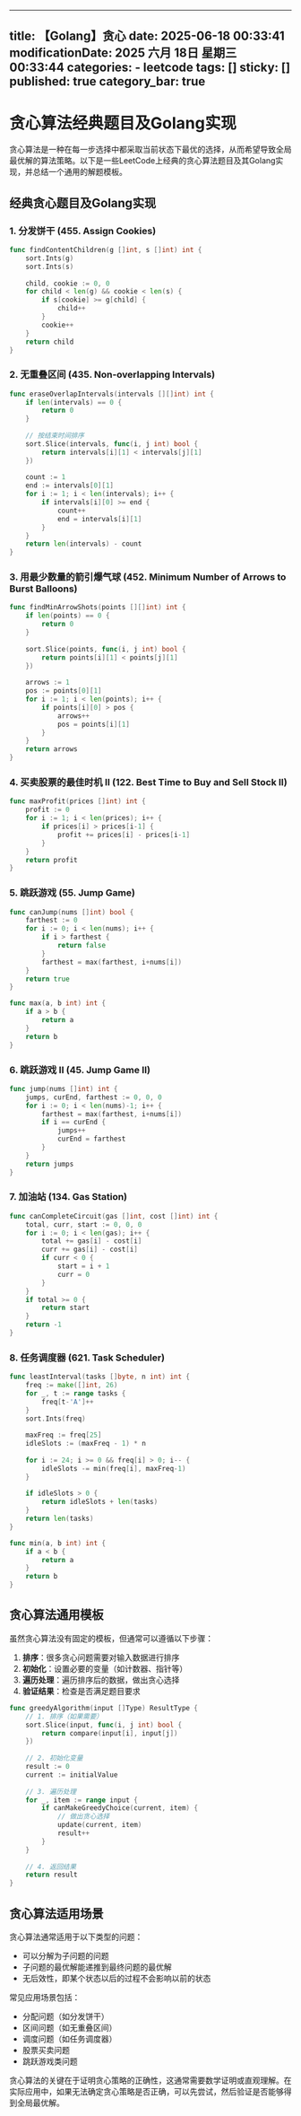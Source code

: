 
---
title: 【Golang】贪心
date: 2025-06-18 00:33:41
modificationDate: 2025 六月 18日 星期三 00:33:44
categories: 
	- leetcode
tags: []
sticky: []
published: true
category_bar: true
---

# 贪心算法经典题目及Golang实现

贪心算法是一种在每一步选择中都采取当前状态下最优的选择，从而希望导致全局最优解的算法策略。以下是一些LeetCode上经典的贪心算法题目及其Golang实现，并总结一个通用的解题模板。

## 经典贪心题目及Golang实现

### 1. 分发饼干 (455. Assign Cookies)

```go
func findContentChildren(g []int, s []int) int {
    sort.Ints(g)
    sort.Ints(s)
    
    child, cookie := 0, 0
    for child < len(g) && cookie < len(s) {
        if s[cookie] >= g[child] {
            child++
        }
        cookie++
    }
    return child
}
```

### 2. 无重叠区间 (435. Non-overlapping Intervals)

```go
func eraseOverlapIntervals(intervals [][]int) int {
    if len(intervals) == 0 {
        return 0
    }
    
    // 按结束时间排序
    sort.Slice(intervals, func(i, j int) bool {
        return intervals[i][1] < intervals[j][1]
    })
    
    count := 1
    end := intervals[0][1]
    for i := 1; i < len(intervals); i++ {
        if intervals[i][0] >= end {
            count++
            end = intervals[i][1]
        }
    }
    return len(intervals) - count
}
```

### 3. 用最少数量的箭引爆气球 (452. Minimum Number of Arrows to Burst Balloons)

```go
func findMinArrowShots(points [][]int) int {
    if len(points) == 0 {
        return 0
    }
    
    sort.Slice(points, func(i, j int) bool {
        return points[i][1] < points[j][1]
    })
    
    arrows := 1
    pos := points[0][1]
    for i := 1; i < len(points); i++ {
        if points[i][0] > pos {
            arrows++
            pos = points[i][1]
        }
    }
    return arrows
}
```

### 4. 买卖股票的最佳时机 II (122. Best Time to Buy and Sell Stock II)

```go
func maxProfit(prices []int) int {
    profit := 0
    for i := 1; i < len(prices); i++ {
        if prices[i] > prices[i-1] {
            profit += prices[i] - prices[i-1]
        }
    }
    return profit
}
```

### 5. 跳跃游戏 (55. Jump Game)

```go
func canJump(nums []int) bool {
    farthest := 0
    for i := 0; i < len(nums); i++ {
        if i > farthest {
            return false
        }
        farthest = max(farthest, i+nums[i])
    }
    return true
}

func max(a, b int) int {
    if a > b {
        return a
    }
    return b
}
```

### 6. 跳跃游戏 II (45. Jump Game II)

```go
func jump(nums []int) int {
    jumps, curEnd, farthest := 0, 0, 0
    for i := 0; i < len(nums)-1; i++ {
        farthest = max(farthest, i+nums[i])
        if i == curEnd {
            jumps++
            curEnd = farthest
        }
    }
    return jumps
}
```

### 7. 加油站 (134. Gas Station)

```go
func canCompleteCircuit(gas []int, cost []int) int {
    total, curr, start := 0, 0, 0
    for i := 0; i < len(gas); i++ {
        total += gas[i] - cost[i]
        curr += gas[i] - cost[i]
        if curr < 0 {
            start = i + 1
            curr = 0
        }
    }
    if total >= 0 {
        return start
    }
    return -1
}
```

### 8. 任务调度器 (621. Task Scheduler)

```go
func leastInterval(tasks []byte, n int) int {
    freq := make([]int, 26)
    for _, t := range tasks {
        freq[t-'A']++
    }
    sort.Ints(freq)
    
    maxFreq := freq[25]
    idleSlots := (maxFreq - 1) * n
    
    for i := 24; i >= 0 && freq[i] > 0; i-- {
        idleSlots -= min(freq[i], maxFreq-1)
    }
    
    if idleSlots > 0 {
        return idleSlots + len(tasks)
    }
    return len(tasks)
}

func min(a, b int) int {
    if a < b {
        return a
    }
    return b
}
```

## 贪心算法通用模板

虽然贪心算法没有固定的模板，但通常可以遵循以下步骤：

1. **排序**：很多贪心问题需要对输入数据进行排序
2. **初始化**：设置必要的变量（如计数器、指针等）
3. **遍历处理**：遍历排序后的数据，做出贪心选择
4. **验证结果**：检查是否满足题目要求

```go
func greedyAlgorithm(input []Type) ResultType {
    // 1. 排序（如果需要）
    sort.Slice(input, func(i, j int) bool {
        return compare(input[i], input[j])
    })
    
    // 2. 初始化变量
    result := 0
    current := initialValue
    
    // 3. 遍历处理
    for _, item := range input {
        if canMakeGreedyChoice(current, item) {
            // 做出贪心选择
            update(current, item)
            result++
        }
    }
    
    // 4. 返回结果
    return result
}
```

## 贪心算法适用场景

贪心算法通常适用于以下类型的问题：
- 可以分解为子问题的问题
- 子问题的最优解能递推到最终问题的最优解
- 无后效性，即某个状态以后的过程不会影响以前的状态

常见应用场景包括：
- 分配问题（如分发饼干）
- 区间问题（如无重叠区间）
- 调度问题（如任务调度器）
- 股票买卖问题
- 跳跃游戏类问题

贪心算法的关键在于证明贪心策略的正确性，这通常需要数学证明或直观理解。在实际应用中，如果无法确定贪心策略是否正确，可以先尝试，然后验证是否能够得到全局最优解。